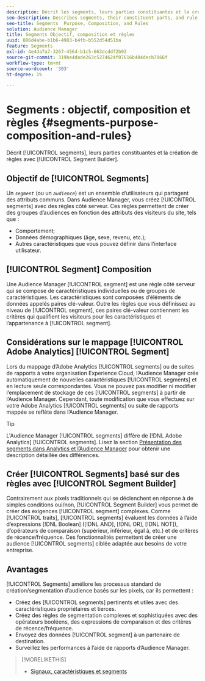 ```yaml
---
description: Décrit les segments, leurs parties constituantes et la création de règles à l’aide du créateur de segments.
seo-description: Describes segments, their constituent parts, and rule creation with Segment Builder.
seo-title: Segments  Purpose, Composition, and Rules
solution: Audience Manager
title: Segments Objectif, composition et règles
uuid: 886d4abe-b1b6-4983-b4fb-b552d54d51ba
feature: Segments
exl-id: 4e4da7a7-3267-4564-b1c5-663dcddf2b93
source-git-commit: 319be4dade263c5274624f07616b404decb7066f
workflow-type: tm+mt
source-wordcount: '303'
ht-degree: 1%

---
```


# Segments : objectif, composition et règles {#segments-purpose-composition-and-rules}

Décrit [!UICONTROL segments], leurs parties constituantes et la création de règles avec [!UICONTROL Segment Builder].

## Objectif de [!UICONTROL Segments]

Un *`segment`* (ou un *`audience`*) est un ensemble d’utilisateurs qui partagent des attributs communs. Dans Audience Manager, vous créez [!UICONTROL segments] avec des règles côté serveur. Ces règles permettent de créer des groupes d’audiences en fonction des attributs des visiteurs du site, tels que :

* Comportement;
* Données démographiques (âge, sexe, revenu, etc.);
* Autres caractéristiques que vous pouvez définir dans l’interface utilisateur.

## [!UICONTROL Segment] Composition

Une Audience Manager [!UICONTROL segment] est une règle côté serveur qui se compose de caractéristiques individuelles ou de groupes de caractéristiques. Les caractéristiques sont composées d’éléments de données appelés paires clé-valeur. Outre les règles que vous définissez au niveau de [!UICONTROL segment], ces paires clé-valeur contiennent les critères qui qualifient les visiteurs pour les caractéristiques et l’appartenance à [!UICONTROL segment].

## Considérations sur le mappage [!UICONTROL Adobe Analytics] [!UICONTROL Segment]

Lors du mappage d’Adobe Analytics [!UICONTROL segments] ou de suites de rapports à votre organisation Experience Cloud, l’Audience Manager crée automatiquement de nouvelles caractéristiques [!UICONTROL segments] et  en lecture seule correspondantes. Vous ne pouvez pas modifier ni modifier l’emplacement de stockage de ces [!UICONTROL segments] à partir de l’Audience Manager. Cependant, toute modification que vous effectuez sur votre Adobe Analytics [!UICONTROL segments] ou suite de rapports mappée se reflète dans l’Audience Manager.

>[!TIP]
>
>L&#39;Audience Manager [!UICONTROL segments] diffère de [!DNL Adobe Analytics] [!UICONTROL segments]. Lisez la section [Présentation des segments dans Analytics et l’Audience Manager](https://experienceleague.adobe.com/docs/analytics/integration/audience-analytics/audience-analytics-workflow/aam-analytics-segments.html) pour obtenir une description détaillée des différences.

## Créer [!UICONTROL Segments] basé sur des règles avec [!UICONTROL Segment Builder]

Contrairement aux pixels traditionnels qui se déclenchent en réponse à de simples conditions oui/non, [!UICONTROL Segment Builder] vous permet de créer des exigences [!UICONTROL segment] complexes. Comme [!UICONTROL traits], [!UICONTROL segments] évaluent les données à l’aide d’expressions [!DNL Boolean] ([!DNL AND], [!DNL OR], [!DNL NOT]), d’opérateurs de comparaison (supérieur, inférieur, égal à, etc.) et de critères de récence/fréquence. Ces fonctionnalités permettent de créer une audience [!UICONTROL segments] ciblée adaptée aux besoins de votre entreprise.

## Avantages

[!UICONTROL Segments] améliore les processus standard de création/segmentation d’audience basés sur les pixels, car ils permettent :

* Créez des [!UICONTROL segments] pertinents et utiles avec des caractéristiques propriétaires et tierces.
* Créez des règles de segmentation complexes et sophistiquées avec des opérateurs booléens, des expressions de comparaison et des critères de récence/fréquence.
* Envoyez des données [!UICONTROL segment] à un partenaire de destination.
* Surveillez les performances à l’aide de rapports d’Audience Manager.

>[!MORELIKETHIS]
>
>* [Signaux, caractéristiques et segments](../../reference/signal-trait-segment.md)
